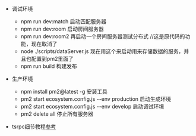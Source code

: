 - 调试环境
    - npm run dev:match 启动匹配服务器
    - npm run dev:room 启动房间服务器
    - npm run dev:room2 再启动一个房间服务器测试分布式 //这是原代码的功能，现在取消了
    - node ./scripts/dataServer.js 现在用这个来启动用来存储数据的服务，并且也配置到pm2里面了
    - npm run build 构建发布
- 生产环境
    - npm install pm2@latest -g 安装工具
    - pm2 start ecosystem.config.js --env production 启动生成环境
    - pm2 start ecosystem.config.js --env develop 启动调试环境
    - pm2 delete all 停止所有服务器

- tsrpc细节教程[参考](https://tsrpc.cn/) 
